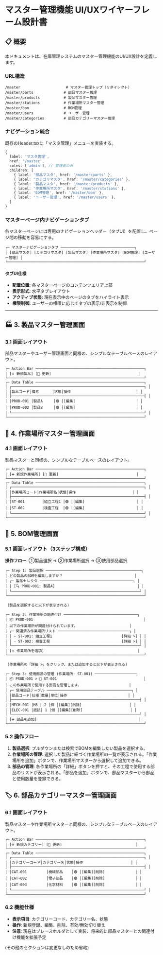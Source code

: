 # マスター管理機能 UI/UXワイヤーフレーム設計書

## 📋 概要

本ドキュメントは、在庫管理システムのマスター管理機能のUI/UX設計を定義します。

### URL構造
```
/master                     # マスター管理トップ（リダイレクト）
/master/parts              # 部品マスター管理
/master/products           # 製品マスター管理
/master/stations           # 作業場所マスター管理
/master/bom                # BOM管理
/master/users              # ユーザー管理
/master/categories         # 部品カテゴリーマスター管理
```

### ナビゲーション統合
既存のHeader.tsxに「マスタ管理」メニューを実装する。
```typescript
{
  label: 'マスタ管理',
  href: '/master',
  roles: ['admin'], // 管理者のみ
  children: [
    { label: '部品マスタ', href: '/master/parts' },
    { label: 'カテゴリマスタ', href: '/master/categories' },
    { label: '製品マスタ', href: '/master/products' },
    { label: '作業場所マスタ', href: '/master/stations' },
    { label: 'BOM管理', href: '/master/bom' },
    { label: 'ユーザー管理', href: '/master/users' },
  ]
}
```

### マスターページ内ナビゲーションタブ
各マスターページには専用のナビゲーションヘッダー（タブUI）を配置し、ページ間の移動を容易にする。

```
┌─ マスターナビゲーションタブ ──────────────────────────────────┐
│ [部品マスタ] [カテゴリマスタ] [製品マスタ] [作業場所マスタ] [BOM管理] [ユーザー管理] │
└───────────────────────────────────────────────────────────────┘
```

#### タブUI仕様
- **配置位置:** 各マスターページのコンテンツエリア上部
- **表示形式:** 水平タブレイアウト
- **アクティブ状態:** 現在表示中のページのタブをハイライト表示
- **権限制御:** ユーザーの権限に応じてタブの表示/非表示を制御

---

## 🏭 3. 製品マスター管理画面

### 3.1 画面レイアウト
部品マスターやユーザー管理画面と同様の、シンプルなテーブルベースのレイアウト。
```
┌─ Action Bar ──────────────────────────────────────────────────┐
│ [➕ 新規製品] [🔄 更新]                                        │
└───────────────────────────────────────────────────────────────┘
┌─ Data Table ──────────────────────────────────────────────────┐
│ ┌─────────────────────────────────────────────────────────────┐ │
│ │製品コード│備考      │状態│操作                              │ │
│ ├─────────────────────────────────────────────────────────────┤ │
│ │PROD-001 │製品A     │🟢 │[編集]                            │ │
│ │PROD-002 │製品B     │🟢 │[編集]                            │ │
│ └─────────────────────────────────────────────────────────────┘ │
└───────────────────────────────────────────────────────────────┘
```

## 🏢 4. 作業場所マスター管理画面

### 4.1 画面レイアウト
製品マスターと同様の、シンプルなテーブルベースのレイアウト。
```
┌─ Action Bar ──────────────────────────────────────────────────┐
│ [➕ 新規作業場所] [🔄 更新]                                    │
└───────────────────────────────────────────────────────────────┘
┌─ Data Table ──────────────────────────────────────────────────┐
│ ┌─────────────────────────────────────────────────────────────┐ │
│ │作業場所コード│作業場所名│状態│操作                          │ │
│ ├─────────────────────────────────────────────────────────────┤ │
│ │ST-001        │組立工程1 │🟢 │[編集]                        │ │
│ │ST-002        │検査工程  │🟢 │[編集]                        │ │
│ └─────────────────────────────────────────────────────────────┘ │
└───────────────────────────────────────────────────────────────┘
```

## 🔗 5. BOM管理画面

### 5.1 画面レイアウト（3ステップ構成）
**操作フロー**: ①製品選択 → ②作業場所選択 → ③使用部品選択

```
┌─ Step 1: 製品選択 ────────────────────────────────────────────┐
│ どの製品のBOMを編集しますか？                                 │
│ ┌─ 製品セレクタ ───────────────────────────────────────────┐ │
│ │ [🔍 PROD-001: 製品A]                                      │ │
│ └───────────────────────────────────────────────────────────┘ │
└───────────────────────────────────────────────────────────────┘

 (製品を選択すると以下が表示される)

┌─ Step 2: 作業場所の関連付け ──────────────────────────────────┐
│ 📦 PROD-001                                                   │
│ 以下の作業場所が関連付けられています。                        │
│ ┌─ 関連済み作業場所リスト ─────────────────────────────────┐ │
│ │ - ST-001: 組立工程1                                [詳細 >] │ │
│ │ - ST-002: 検査工程                                 [詳細 >] │ │
│ └───────────────────────────────────────────────────────────┘ │
│ [➕ 作業場所を追加]                                           │
└───────────────────────────────────────────────────────────────┘

 (作業場所の「詳細 >」をクリック、または追加すると以下が表示される)

┌─ Step 3: 使用部品の管理 (作業場所: ST-001) ───────────────────┐
│ 📦 PROD-001 > 🏢 ST-001                                        │
│ この作業場所で使用する部品を管理します。                      │
│ ┌─ 使用部品テーブル ───────────────────────────────────────┐ │
│ │部品コード│仕様│数量│単位│操作                            │ │
│ ├───────────────────────────────────────────────────────────┤ │
│ │MECH-001 │M6 │ 2 │個 │[編集][削除]                      │ │
│ │ELEC-001 │抵抗│ 1 │個 │[編集][削除]                      │ │
│ └───────────────────────────────────────────────────────────┘ │
│ [➕ 部品を追加]                                               │
└───────────────────────────────────────────────────────────────┘
```

### 5.2 操作フロー
1.  **製品選択**: プルダウンまたは検索でBOMを編集したい製品を選択する。
2.  **作業場所の管理**: 選択した製品に紐づく作業場所の一覧が表示される。「作業場所を追加」ボタンで、作業場所マスターから選択して追加できる。
3.  **部品の管理**: 各作業場所の「詳細」ボタンを押すと、その工程で使用する部品のリストが表示される。「部品を追加」ボタンで、部品マスターから部品と使用数量を登録できる。

## 🏷️ 6. 部品カテゴリーマスター管理画面

### 6.1 画面レイアウト
製品マスターや作業場所マスターと同様の、シンプルなテーブルベースのレイアウト。
```
┌─ Action Bar ──────────────────────────────────────────────────┐
│ [➕ 新規カテゴリー] [🔄 更新]                                  │
└───────────────────────────────────────────────────────────────┘
┌─ Data Table ──────────────────────────────────────────────────┐
│ ┌─────────────────────────────────────────────────────────────┐ │
│ │カテゴリーコード│カテゴリー名│状態│操作                      │ │
│ ├─────────────────────────────────────────────────────────────┤ │
│ │CAT-001         │機械部品    │🟢 │[編集][削除]              │ │
│ │CAT-002         │電子部品    │🟢 │[編集][削除]              │ │
│ │CAT-003         │化学材料    │🟢 │[編集][削除]              │ │
│ └─────────────────────────────────────────────────────────────┘ │
└───────────────────────────────────────────────────────────────┘
```

### 6.2 機能仕様
- **表示項目**: カテゴリーコード、カテゴリー名、状態
- **操作**: 新規登録、編集、削除、有効/無効切り替え
- **注意**: 現在はプレースホルダとして実装、将来的に部品マスターとの関連付け機能を拡張予定

(その他のセクションは変更なしのため省略)
